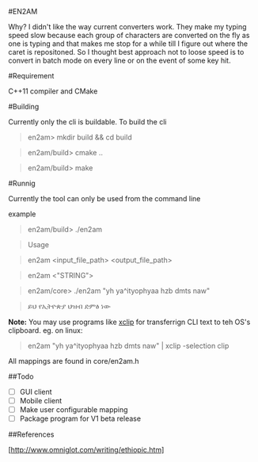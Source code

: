 
#EN2AM

Why? I didn't like the way current converters work. They make my typing speed slow because each
group of characters are converted on the fly as one is typing and that makes me stop for a while
till I figure out where the caret is repositoned. So I thought best approach not to loose speed 
is to convert in batch mode on every line or on the event of some key hit.


#Requirement

C++11 compiler and CMake

#Building 

Currently only the cli is buildable. To build the cli 

> en2am> mkdir build && cd build

> en2am/build> cmake ..

> en2am/build> make


#Runnig

Currently the tool can only be used from the command line

example

>en2am/build> ./en2am

> Usage 

> en2am <input_file_path> <output_file_path> 

> en2am <"STRING">

>en2am/core> ./en2am  "yh ya^ityophyaa hzb dmts naw"

>ይህ የኢትዮጵያ ህዝብ ድምፅ ነው  

**Note:** You may use programs like [xclip](http://linux.die.net/man/1/xclip) for transferrign CLI text to teh OS's clipboard.
eg. on linux:

> en2am  "yh ya^ityophyaa hzb dmts naw" | xclip -selection clip

All mappings are found in core/en2am.h

##Todo

- [ ] GUI client
- [ ] Mobile client
- [ ] Make user configurable mapping
- [ ] Package program for V1 beta release

##References

[http://www.omniglot.com/writing/ethiopic.htm]
